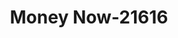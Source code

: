 ---
f_zip-code: 39540
f_state-code: MS
title: Money Now-21616
f_phone: 228-392-8871
f_city-only: Diberville
f_address: 10068 Central Avenue Diberville
f_location-unique-id: '21616'
slug: money-now-21616
updated-on: '2024-05-30T13:46:58.046Z'
created-on: '2024-05-30T13:36:59.803Z'
published-on: '2024-05-30T13:54:32.469Z'
f_city-state: cms/city/diberville-ms.md
f_company: cms/company/money-now.md
f_state: cms/state/mississippi.md
layout: '[payday-loan].html'
tags: payday-loan
---